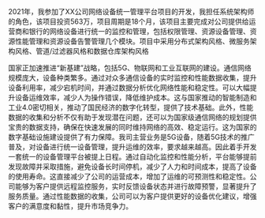 2021年，我参加了XX公司网络设备统一管理平台项目的开发，我担任系统架构师的角色，该项目投资563万，项目周期是18个月，该项目主要完成对公司提供给运营商和银行的网络设备进行统一的监控和管理，包括权限管理、资源设备管理、资源性能管理和资源设备告警管理几个模块。项目中采用分布式架构风格、微服务架构风格、管道/过滤器风格和数据仓库架构风格

国家正加速推进“新基建”战略，包括5G、物联网和工业互联网的建设。通信网络规模庞大，设备种类繁多。通过对众多通信设备的实时监控和性能数据收集，提升设备利用率，减少宕机时间，并通过数据分析优化网络性能和稳定性。可以大幅提升设备运维效率，减少人为操作错误，降低维护成本。这与国家推动的智能制造和工业4.0密切相关，推动了国民经济的数字化转型，提供了技术基础。此外，性能数据的收集和分析不仅有助于发现潜在问题，还可以为国家级通信网络的规划提供宝贵的数据支持，确保在快速发展的同时维持网络的高效、稳定运行。这为国家的数字基础设施建设提供了有力保障。我司主营业务是5G设备，随着5G技术的推广普及，对设备进行统一设备管理，提升运维的效率，要求越来越高。因此着手开发一套统一的设备管理平台被提上日程。通过自动化监控和性能分析，平台能够提前发现故障并采取措施，避免设备长时间停机，减少了人力和时间成本，提高了设备的使用寿命。这直接减少了公司的运营成本，增加了运维的可预测性和稳定性。公司能够为客户提供远程监控服务，实时反馈设备状态并进行故障预警，显著提升了服务质量。通过性能数据的收集，公司可以为客户提供更好的设备优化建议，增强客户的满意度和黏性，提升市场竞争力。